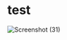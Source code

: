 # test

![Screenshot (31)](https://github.com/2kap3/2kap3/assets/152491355/f520c68c-1517-4d93-9a94-776172cfe3fb)
